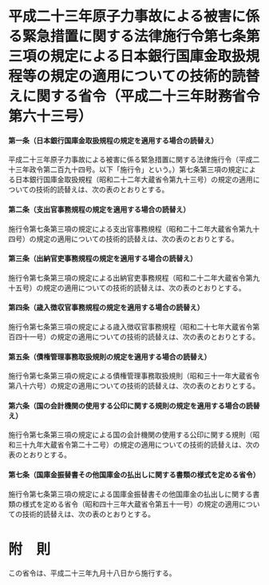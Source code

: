 # 平成二十三年原子力事故による被害に係る緊急措置に関する法律施行令第七条第三項の規定による日本銀行国庫金取扱規程等の規定の適用についての技術的読替えに関する省令（平成二十三年財務省令第六十三号）
#### 第一条（日本銀行国庫金取扱規程の規定を適用する場合の読替え）
平成二十三年原子力事故による被害に係る緊急措置に関する法律施行令（平成二十三年政令第二百九十四号。以下「施行令」という。）第七条第三項の規定による日本銀行国庫金取扱規程（昭和二十二年大蔵省令第九十三号）の規定の適用についての技術的読替えは、次の表のとおりとする。
#### 第二条（支出官事務規程の規定を適用する場合の読替え）
施行令第七条第三項の規定による支出官事務規程（昭和二十二年大蔵省令第九十四号）の規定の適用についての技術的読替えは、次の表のとおりとする。
#### 第三条（出納官吏事務規程の規定を適用する場合の読替え）
施行令第七条第三項の規定による出納官吏事務規程（昭和二十二年大蔵省令第九十五号）の規定の適用についての技術的読替えは、次の表のとおりとする。
#### 第四条（歳入徴収官事務規程の規定を適用する場合の読替え）
施行令第七条第三項の規定による歳入徴収官事務規程（昭和二十七年大蔵省令第百四十一号）の規定の適用についての技術的読替えは、次の表のとおりとする。
#### 第五条（債権管理事務取扱規則の規定を適用する場合の読替え）
施行令第七条第三項の規定による債権管理事務取扱規則（昭和三十一年大蔵省令第八十六号）の規定の適用についての技術的読替えは、次の表のとおりとする。
#### 第六条（国の会計機関の使用する公印に関する規則の規定を適用する場合の読替え）
施行令第七条第三項の規定による国の会計機関の使用する公印に関する規則（昭和三十九年大蔵省令第二十二号）の規定の適用についての技術的読替えは、次の表のとおりとする。
#### 第七条（国庫金振替書その他国庫金の払出しに関する書類の様式を定める省令）
施行令第七条第三項の規定による国庫金振替書その他国庫金の払出しに関する書類の様式を定める省令（昭和四十三年大蔵省令第五十一号）の規定の適用についての技術的読替えは、次の表のとおりとする。
# 附　則
この省令は、平成二十三年九月十八日から施行する。
